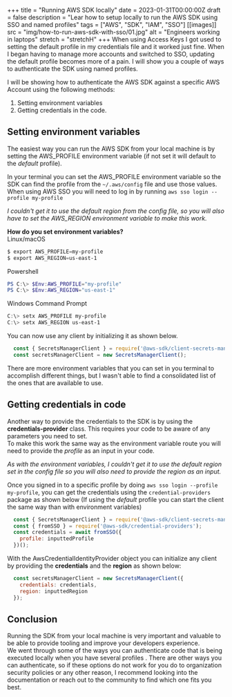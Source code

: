 +++
title = "Running AWS SDK locally"
date = 2023-01-31T00:00:00Z
draft = false
description = "Lear how to setup locally to run the AWS SDK using SSO and named profiles"
tags = ["AWS", "SDK", "IAM", "SSO"]
[[images]]
  src = "img/how-to-run-aws-sdk-with-sso/01.jpg"
  alt = "Engineers working in laptops"
  stretch = "stretchH"
+++
When using Access Keys I got used to setting the default profile in my credentials file and it worked just fine. When I began having to manage more accounts and switched to SSO, updating the default profile becomes more of a pain. I will show you a couple of ways to authenticate the SDK using named profiles.

I will be showing how to authenticate the AWS SDK against a specific AWS Account using the following methods:
1. Setting environment variables
2. Getting credentials in the code.

## Setting environment variables
The easiest way you can run the AWS SDK from your local machine is by setting the AWS_PROFILE environment variable (if not set it will default to the *default* profile).

In your terminal you can set the AWS_PROFILE environment variable so the SDK can find the profile from the `~/.aws/config` file and use those values. When using AWS SSO you will need to log in by running `aws sso login --profile my-profile`

*I couldn't get it to use the default region from the *config* file, so you will also have to set the AWS_REGION environment variable to make this work.*

**How do you set environment variables?**  
Linux/macOS
```powershell
$ export AWS_PROFILE=my-profile
$ export AWS_REGION=us-east-1
```
Powershell
```powershell 
PS C:\> $Env:AWS_PROFILE="my-profile"
PS C:\> $Env:AWS_REGION="us-east-1"
```
Windows Command Prompt
```powershell 
C:\> setx AWS_PROFILE my-profile
C:\> setx AWS_REGION us-east-1
```

You can now use any client by initializing it as shown below.
```javascript
  const { SecretsManagerClient } = require('@aws-sdk/client-secrets-manager');
  const secretsManagerClient = new SecretsManagerClient();
```

There are more environment variables that you can set in you terminal to accomplish different things, but I wasn't able to find a consolidated list of the ones that are available to use.

## Getting credentials in code
Another way to provide the credentials to the SDK is by using the **credentials-provider** class. This requires your code to be aware of any parameters you need to set.  
To make this work the same way as the environment variable route you will need to provide the *profile* as an input in your code.

*As with the environment variables, I couldn't get it to use the default region set in the *config* file so you will also need to provide the region as an input.*

Once you signed in to a specific profile by doing `aws sso login --profile my-profile`, you can get the credentials using the `credential-providers` package as shown below (If using the *default* profile you can start the client the same way than with environment variables)

```javascript 
  const { SecretsManagerClient } = require('@aws-sdk/client-secrets-manager');
  const { fromSSO } = require('@aws-sdk/credential-providers');
  const credentials = await fromSSO({
    profile: inputtedProfile
  })();
```

With the AwsCredentialIdentityProvider object you can initialize any client by providing the **credentials** and the **region** as shown below:
```javascript
  const secretsManagerClient = new SecretsManagerClient({
    credentials: credentials,
    region: inputtedRegion
  });
```

## Conclusion
Running the SDK from your local machine is very important and valuable to be able to provide tooling and improve your developers experience.  
We went through some of the ways you can authenticate code that is being executed locally when you have several profiles  .
There are other ways you can authenticate, so if these options do not work for you do to organization security policies or any other reason, I recommend looking into the documentation or reach out to the community to find which one fits you best.